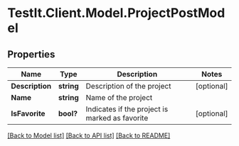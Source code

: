 # TestIt.Client.Model.ProjectPostModel

## Properties

Name | Type | Description | Notes
------------ | ------------- | ------------- | -------------
**Description** | **string** | Description of the project | [optional] 
**Name** | **string** | Name of the project | 
**IsFavorite** | **bool?** | Indicates if the project is marked as favorite | [optional] 

[[Back to Model list]](../README.md#documentation-for-models) [[Back to API list]](../README.md#documentation-for-api-endpoints) [[Back to README]](../README.md)

